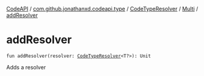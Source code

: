 [CodeAPI](../../../index.md) / [com.github.jonathanxd.codeapi.type](../../index.md) / [CodeTypeResolver](../index.md) / [Multi](index.md) / [addResolver](.)

# addResolver

`fun addResolver(resolver: `[`CodeTypeResolver`](../index.md)`<T?>): Unit`

Adds a resolver

